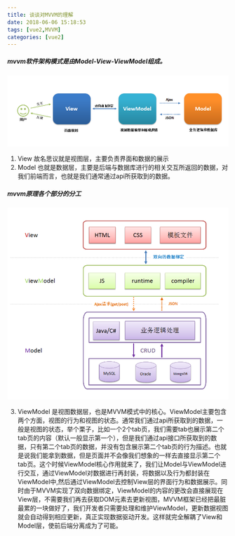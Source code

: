 ```yaml
---
title: 谈谈对MVVM的理解
date: 2018-06-06 15:18:53
tags: [vue2,MVVM]
categories: [vue2]
---
```



##### mvvm软件架构模式是由Model-View-ViewModel组成。

![“图片描述”](/img/mvvm.png)

1. View 故名思议就是视图层，主要负责界面和数据的展示
2. Model 也就是数据层，主要是后端与数据库进行的相关交互所返回的数据，对我们前端而言，也就是我们通常通过api所获取到的数据。

<!-- more -->

##### mvvm原理各个部分的分工
![“图片描述”](/img/mvvm2.png)

3. ViewModel 是视图数据层，也是MVVM模式中的核心。ViewModel主要包含两个方面，视图的行为和视图的状态。通常我们通过api所获取到的数据，一般是视图的状态，举个栗子，比如一个2个tab页，我们需要tab也展示第二个tab页的内容（默认一般显示第一个），但是我们通过api接口所获取到的数据，只有第二个tab页的数据，并没有包含展示第二个tab页的行为描述。也就是说我们能拿到数据，但是页面并不会像我们想象的一样去直接显示第二个tab页。这个时候ViewModel核心作用就来了，我们让Model与ViewModel进行交互，通过ViewModel对数据进行再封装，将数据以及行为都封装在ViewModel中,然后通过ViewModel去控制View层的界面行为和数据展示。同时由于MVVM实现了双向数据绑定，ViewModel的内容的更改会直接展现在View层，不需要我们再去获取DOM元素去更新视图，MVVM框架已经把最脏最累的一块做好了，我们开发者只需要处理和维护ViewModel，更新数据视图就会自动得到相应更新，真正实现数据驱动开发。这样就完全解耦了View和Model层，使前后端分离成为了可能。